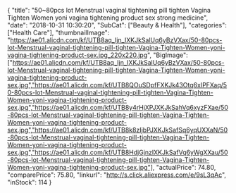 {
	"title": "50~80pcs lot Menstrual vaginal tightening pill tighten Vagina Tighten Women yoni vagina tightening product sex strong medicine",
	"date": "2018-10-31 10:30:20",
	"SubCat": ["Beauty & Health"],
	"categories": ["Health Care"],
	"thumbnailImage": "https://ae01.alicdn.com/kf/UTB8aq_Ijn_IXKJkSalUq6yBzVXax/50-80pcs-lot-Menstrual-vaginal-tightening-pill-tighten-Vagina-Tighten-Women-yoni-vagina-tightening-product-sex.jpg_220x220.jpg",
	"BigImage": ["https://ae01.alicdn.com/kf/UTB8aq_Ijn_IXKJkSalUq6yBzVXax/50-80pcs-lot-Menstrual-vaginal-tightening-pill-tighten-Vagina-Tighten-Women-yoni-vagina-tightening-product-sex.jpg","https://ae01.alicdn.com/kf/UTB8QOuSDpfFXKJk43Otq6xIPFXaq/50-80pcs-lot-Menstrual-vaginal-tightening-pill-tighten-Vagina-Tighten-Women-yoni-vagina-tightening-product-sex.jpg","https://ae01.alicdn.com/kf/UTB8y4rHjXPJXKJkSahVq6xyzFXae/50-80pcs-lot-Menstrual-vaginal-tightening-pill-tighten-Vagina-Tighten-Women-yoni-vagina-tightening-product-sex.jpg","https://ae01.alicdn.com/kf/UTB8k8zIjbPJXKJkSafSq6yqUXXaN/50-80pcs-lot-Menstrual-vaginal-tightening-pill-tighten-Vagina-Tighten-Women-yoni-vagina-tightening-product-sex.jpg","https://ae01.alicdn.com/kf/UTB8HdjGjnzIXKJkSafVq6yWgXXau/50-80pcs-lot-Menstrual-vaginal-tightening-pill-tighten-Vagina-Tighten-Women-yoni-vagina-tightening-product-sex.jpg"],
	"actualPrice": 74.80,
	"comparePrice": 75.80,
	"linkurl": "http://s.click.aliexpress.com/e/9sL3qAc",
	"inStock": 114
}
